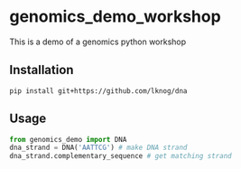 # genomics_demo_workshop

This is a demo of a genomics python workshop

## Installation

````
pip install git+https://github.com/lknog/dna
````

## Usage

````python
from genomics_demo import DNA
dna_strand = DNA('AATTCG') # make DNA strand
dna_strand.complementary_sequence # get matching strand
````
